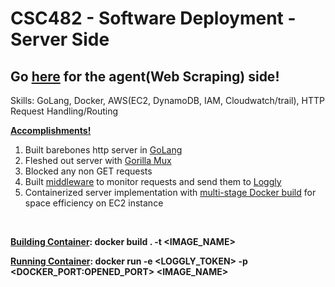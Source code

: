 # CSC482 - Software Deployment - Server Side
## Go [here](https://github.com/hjrose29/agent-hrose3) for the agent(Web Scraping) side!

Skills: GoLang, Docker, AWS(EC2, DynamoDB, IAM, Cloudwatch/trail), HTTP Request Handling/Routing

<b><ins>Accomplishments!</ins></b>

<ol>
<li>Built barebones http server in <ins>GoLang</ins></li>
<li>Fleshed out server with <ins>Gorilla Mux</ins Library </li>
<li>Blocked any non GET requests</li>
<li>Built <ins>middleware</ins> to monitor requests and send them to <ins>Loggly</ins></li>
<li>Containerized server implementation with <ins>multi-stage Docker build</ins> for space efficiency on EC2 instance</li>
</ol>

<br>

<b><ins>Building Container</ins>:<b>
docker build . -t <IMAGE_NAME>

<b><ins>Running Container</ins>:<b>
docker run -e <LOGGLY_TOKEN> -p <DOCKER_PORT:OPENED_PORT> <IMAGE_NAME>
